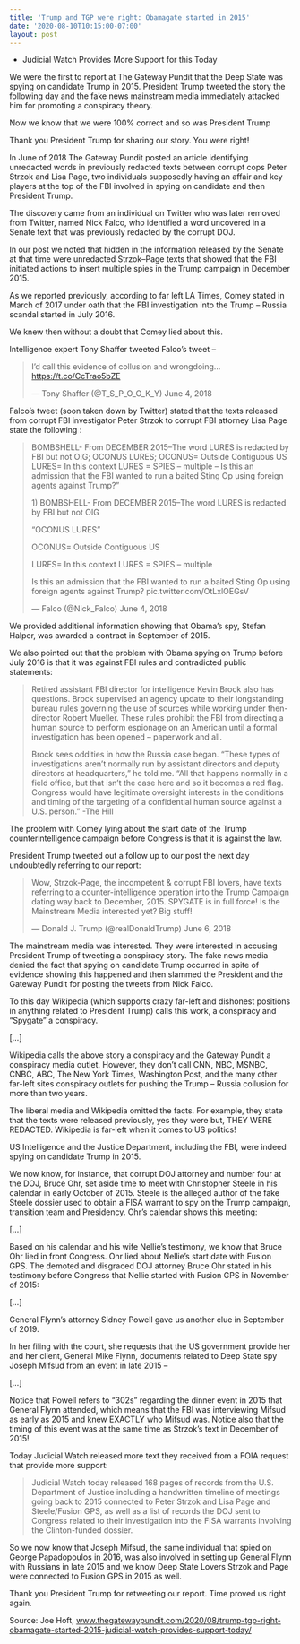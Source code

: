 ```yaml
---
title: 'Trump and TGP were right: Obamagate started in 2015'
date: '2020-08-10T10:15:00-07:00'
layout: post
---
```


- Judicial Watch Provides More Support for this Today

We were the first to report at The Gateway Pundit that the Deep State was spying on candidate Trump in 2015. President Trump tweeted the story the following day and the fake news mainstream media immediately attacked him for promoting a conspiracy theory.

Now we know that we were 100% correct and so was President Trump

Thank you President Trump for sharing our story. You were right!

In June of 2018 The Gateway Pundit posted an article identifying unredacted words in previously redacted texts between corrupt cops Peter Strzok and Lisa Page, two individuals supposedly having an affair and key players at the top of the FBI involved in spying on candidate and then President Trump.

The discovery came from an individual on Twitter who was later removed from Twitter, named Nick Falco, who identified a word uncovered in a Senate text that was previously redacted by the corrupt DOJ.

In our post we noted that hidden in the information released by the Senate at that time were unredacted Strzok–Page texts that showed that the FBI initiated actions to insert multiple spies in the Trump campaign in December 2015.

As we reported previously, according to far left LA Times, Comey stated in March of 2017 under oath that the FBI investigation into the Trump – Russia scandal started in July 2016.

We knew then without a doubt that Comey lied about this.

Intelligence expert Tony Shaffer tweeted Falco’s tweet –

> I’d call this evidence of collusion and wrongdoing… https://t.co/CcTrao5bZE
> 
> — Tony Shaffer (@T\_S\_P\_O\_O\_K\_Y) June 4, 2018

Falco’s tweet (soon taken down by Twitter) stated that the texts released from corrupt FBI investigator Peter Strzok to corrupt FBI attorney Lisa Page state the following :

> BOMBSHELL- From DECEMBER 2015–The word LURES is redacted by FBI but not OIG; OCONUS LURES; OCONUS= Outside Contiguous US LURES= In this context LURES = SPIES – multiple – Is this an admission that the FBI wanted to run a baited Sting Op using foreign agents against Trump?”
> 
> 1\) BOMBSHELL- From DECEMBER 2015–The word LURES is redacted by FBI but not OIG
> 
> “OCONUS LURES”
> 
> OCONUS= Outside Contiguous US
> 
> LURES= In this context LURES = SPIES – multiple
> 
> Is this an admission that the FBI wanted to run a baited Sting Op using foreign agents against Trump? pic.twitter.com/OtLxlOEGsV
> 
> — Falco (@Nick\_Falco) June 4, 2018

We provided additional information showing that Obama’s spy, Stefan Halper, was awarded a contract in September of 2015.

We also pointed out that the problem with Obama spying on Trump before July 2016 is that it was against FBI rules and contradicted public statements:

> Retired assistant FBI director for intelligence Kevin Brock also has questions. Brock supervised an agency update to their longstanding bureau rules governing the use of sources while working under then-director Robert Mueller. These rules prohibit the FBI from directing a human source to perform espionage on an American until a formal investigation has been opened – paperwork and all.
> 
> Brock sees oddities in how the Russia case began. “These types of investigations aren’t normally run by assistant directors and deputy directors at headquarters,” he told me. “All that happens normally in a field office, but that isn’t the case here and so it becomes a red flag. Congress would have legitimate oversight interests in the conditions and timing of the targeting of a confidential human source against a U.S. person.” -The Hill

The problem with Comey lying about the start date of the Trump counterintelligence campaign before Congress is that it is against the law.

President Trump tweeted out a follow up to our post the next day undoubtedly referring to our report:

> Wow, Strzok-Page, the incompetent &amp; corrupt FBI lovers, have texts referring to a counter-intelligence operation into the Trump Campaign dating way back to December, 2015. SPYGATE is in full force! Is the Mainstream Media interested yet? Big stuff!
> 
> — Donald J. Trump (@realDonaldTrump) June 6, 2018

The mainstream media was interested. They were interested in accusing President Trump of tweeting a conspiracy story. The fake news media denied the fact that spying on candidate Trump occurred in spite of evidence showing this happened and then slammed the President and the Gateway Pundit for posting the tweets from Nick Falco.

To this day Wikipedia (which supports crazy far-left and dishonest positions in anything related to President Trump) calls this work, a conspiracy and “Spygate” a conspiracy.

\[…\]

Wikipedia calls the above story a conspiracy and the Gateway Pundit a conspiracy media outlet. However, they don’t call CNN, NBC, MSNBC, CNBC, ABC, The New York Times, Washington Post, and the many other far-left sites conspiracy outlets for pushing the Trump – Russia collusion for more than two years.

The liberal media and Wikipedia omitted the facts. For example, they state that the texts were released previously, yes they were but, THEY WERE REDACTED. Wikipedia is far-left when it comes to US politics!

US Intelligence and the Justice Department, including the FBI, were indeed spying on candidate Trump in 2015.

We now know, for instance, that corrupt DOJ attorney and number four at the DOJ, Bruce Ohr, set aside time to meet with Christopher Steele in his calendar in early October of 2015. Steele is the alleged author of the fake Steele dossier used to obtain a FISA warrant to spy on the Trump campaign, transition team and Presidency. Ohr’s calendar shows this meeting:

\[…\]

Based on his calendar and his wife Nellie’s testimony, we know that Bruce Ohr lied in front Congress. Ohr lied about Nellie’s start date with Fusion GPS. The demoted and disgraced DOJ attorney Bruce Ohr stated in his testimony before Congress that Nellie started with Fusion GPS in November of 2015:

\[…\]

General Flynn’s attorney Sidney Powell gave us another clue in September of 2019.

In her filing with the court, she requests that the US government provide her and her client, General Mike Flynn, documents related to Deep State spy Joseph Mifsud from an event in late 2015 –

\[…\]

Notice that Powell refers to “302s” regarding the dinner event in 2015 that General Flynn attended, which means that the FBI was interviewing Mifsud as early as 2015 and knew EXACTLY who Mifsud was. Notice also that the timing of this event was at the same time as Strzok’s text in December of 2015!

Today Judicial Watch released more text they received from a FOIA request that provide more support:

> Judicial Watch today released 168 pages of records from the U.S. Department of Justice including a handwritten timeline of meetings going back to 2015 connected to Peter Strzok and Lisa Page and Steele/Fusion GPS, as well as a list of records the DOJ sent to Congress related to their investigation into the FISA warrants involving the Clinton-funded dossier.

So we now know that Joseph Mifsud, the same individual that spied on George Papadopoulos in 2016, was also involved in setting up General Flynn with Russians in late 2015 and we know Deep State Lovers Strzok and Page were connected to Fusion GPS in 2015 as well.

Thank you President Trump for retweeting our report. Time proved us right again.

Source: Joe Hoft, www.thegatewaypundit.com/2020/08/trump-tgp-right-obamagate-started-2015-judicial-watch-provides-support-today/